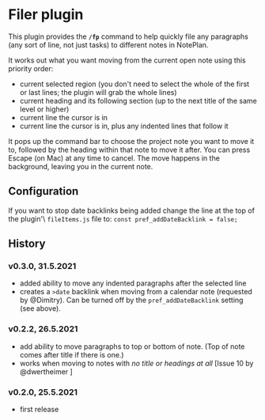 # Filer plugin
This plugin provides the **`/fp`** command to help quickly file any paragraphs (any sort of line, not just tasks) to different notes in NotePlan.

It works out what you want moving from the current open note using this priority order:

- current selected region (you don't need to select the whole of the first or last lines; the plugin will grab the whole lines)
- current heading and its following section (up to the next title of the same level or higher)
- current line the cursor is in
- current line the cursor is in, plus any indented lines that follow it

It pops up the command bar to choose the project note you want to move it to, followed by the heading within that note to move it after.  You can press Escape (on Mac) at any time to cancel.  The move happens in the background, leaving you in the current note.

## Configuration
If you want to stop date backlinks being added change the line at the top of the plugin'\ `fileItems.js` file to: `const pref_addDateBacklink = false;`

## History
### v0.3.0, 31.5.2021
- added ability to move any indented paragraphs after the selected line
- creates a `>date` backlink when moving from a calendar note (requested by @Dimitry). Can be turned off by the `pref_addDateBacklink` setting (see above).

### v0.2.2, 26.5.2021
- add ability to move paragraphs to top or bottom of note. (Top of note comes after title if there is one.)
- works when moving to notes with _no title or headings at all_ [Issue 10 by @dwertheimer ]

### v0.2.0, 25.5.2021
- first release
